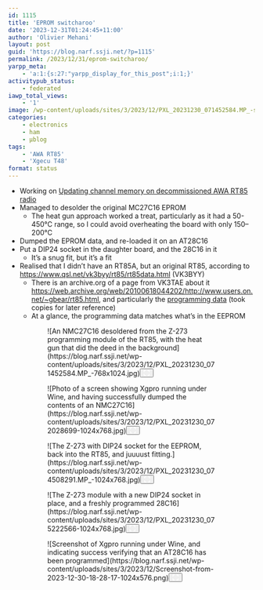 ```yaml
---
id: 1115
title: 'EPROM switcharoo'
date: '2023-12-31T01:24:45+11:00'
author: 'Olivier Mehani'
layout: post
guid: 'https://blog.narf.ssji.net/?p=1115'
permalink: /2023/12/31/eprom-switcharoo/
yarpp_meta:
    - 'a:1:{s:27:"yarpp_display_for_this_post";i:1;}'
activitypub_status:
    - federated
iawp_total_views:
    - '1'
image: /wp-content/uploads/sites/3/2023/12/PXL_20231230_071452584.MP_-scaled.jpg
categories:
    - electronics
    - ham
    - µblog
tags:
    - 'AWA RT85'
    - 'Xgecu T48'
format: status
---
```


- Working on [Updating channel memory on decommissioned AWA RT85 radio](https://blog.narf.ssji.net/2023/11/25/updating-channel-memory-awa-rt85-ham-radio/)
- Managed to desolder the original MC27C16 EPROM 
    - The heat gun approach worked a treat, particularly as it had a 50-450°C range, so I could avoid overheating the board with only 150–200°C
- Dumped the EPROM data, and re-loaded it on an AT28C16
- Put a DIP24 socket in the daughter board, and the 28C16 in it 
    - It’s a snug fit, but it’s a fit
- Realised that I didn’t have an RT85A, but an original RT85, according to <https://www.qsl.net/vk3byy/rt85/rt85data.html> (VK3BYY) 
    - There is an archive.org of a page from VK3TAE about it <https://web.archive.org/web/20100618044202/http://www.users.on.net/~gbear/rt85.html>, and particularly the [programming data](https://web.archive.org/web/20050615023352/http://keycom.d2.net.au/rt85.pdf) (took copies for later reference)
    - At a glance, the programming data matches what’s in the EEPROM

<figure class="wp-block-gallery has-nested-images columns-default is-cropped wp-block-gallery-5 is-layout-flex wp-block-gallery-is-layout-flex"><figure class="wp-block-image size-large wp-lightbox-container" data-wp-context="{"uploadedSrc":"https:\/\/blog.narf.ssji.net\/wp-content\/uploads\/sites\/3\/2023\/12\/PXL_20231230_071452584.MP_-scaled.jpg","figureClassNames":"wp-block-image size-large","figureStyles":null,"imgClassNames":"wp-image-1121","imgStyles":null,"targetWidth":1920,"targetHeight":2560,"scaleAttr":false,"ariaLabel":"Enlarge image: An NMC27C16 desoldered from the Z-273 programming module of the RT85, with the heat gun that did the deed in the background","alt":"An NMC27C16 desoldered from the Z-273 programming module of the RT85, with the heat gun that did the deed in the background"}" data-wp-interactive="core/image">![An NMC27C16 desoldered from the Z-273 programming module of the RT85, with the heat gun that did the deed in the background](https://blog.narf.ssji.net/wp-content/uploads/sites/3/2023/12/PXL_20231230_071452584.MP_-768x1024.jpg)<button aria-haspopup="dialog" aria-label="Enlarge image: An NMC27C16 desoldered from the Z-273 programming module of the RT85, with the heat gun that did the deed in the background" class="lightbox-trigger" data-wp-init="callbacks.initTriggerButton" data-wp-on-async--click="actions.showLightbox" data-wp-style--right="context.imageButtonRight" data-wp-style--top="context.imageButtonTop" type="button"> <svg fill="none" height="12" viewbox="0 0 12 12" width="12" xmlns="http://www.w3.org/2000/svg"><path d="M2 0a2 2 0 0 0-2 2v2h1.5V2a.5.5 0 0 1 .5-.5h2V0H2Zm2 10.5H2a.5.5 0 0 1-.5-.5V8H0v2a2 2 0 0 0 2 2h2v-1.5ZM8 12v-1.5h2a.5.5 0 0 0 .5-.5V8H12v2a2 2 0 0 1-2 2H8Zm2-12a2 2 0 0 1 2 2v2h-1.5V2a.5.5 0 0 0-.5-.5H8V0h2Z" fill="#fff"></path></svg></button></figure><figure class="wp-block-image size-large wp-lightbox-container" data-wp-context="{"uploadedSrc":"https:\/\/blog.narf.ssji.net\/wp-content\/uploads\/sites\/3\/2023\/12\/PXL_20231230_072028699-scaled.jpg","figureClassNames":"wp-block-image size-large","figureStyles":null,"imgClassNames":"wp-image-1120","imgStyles":null,"targetWidth":2560,"targetHeight":1920,"scaleAttr":false,"ariaLabel":"Enlarge image: Photo of a screen showing Xgpro running under Wine, and having successfully dumped the contents of an NMC27C16","alt":"Photo of a screen showing Xgpro running under Wine, and having successfully dumped the contents of an NMC27C16"}" data-wp-interactive="core/image">![Photo of a screen showing Xgpro running under Wine, and having successfully dumped the contents of an NMC27C16](https://blog.narf.ssji.net/wp-content/uploads/sites/3/2023/12/PXL_20231230_072028699-1024x768.jpg)<button aria-haspopup="dialog" aria-label="Enlarge image: Photo of a screen showing Xgpro running under Wine, and having successfully dumped the contents of an NMC27C16" class="lightbox-trigger" data-wp-init="callbacks.initTriggerButton" data-wp-on-async--click="actions.showLightbox" data-wp-style--right="context.imageButtonRight" data-wp-style--top="context.imageButtonTop" type="button"> <svg fill="none" height="12" viewbox="0 0 12 12" width="12" xmlns="http://www.w3.org/2000/svg"><path d="M2 0a2 2 0 0 0-2 2v2h1.5V2a.5.5 0 0 1 .5-.5h2V0H2Zm2 10.5H2a.5.5 0 0 1-.5-.5V8H0v2a2 2 0 0 0 2 2h2v-1.5ZM8 12v-1.5h2a.5.5 0 0 0 .5-.5V8H12v2a2 2 0 0 1-2 2H8Zm2-12a2 2 0 0 1 2 2v2h-1.5V2a.5.5 0 0 0-.5-.5H8V0h2Z" fill="#fff"></path></svg></button></figure><figure class="wp-block-image size-large wp-lightbox-container" data-wp-context="{"uploadedSrc":"https:\/\/blog.narf.ssji.net\/wp-content\/uploads\/sites\/3\/2023\/12\/PXL_20231230_074508291.MP_-scaled.jpg","figureClassNames":"wp-block-image size-large","figureStyles":null,"imgClassNames":"wp-image-1119","imgStyles":null,"targetWidth":2560,"targetHeight":1920,"scaleAttr":false,"ariaLabel":"Enlarge image: The Z-273 with DIP24 socket for the EEPROM, back into the RT85, and juuuust fitting.","alt":"The Z-273 with DIP24 socket for the EEPROM, back into the RT85, and juuuust fitting."}" data-wp-interactive="core/image">![The Z-273 with DIP24 socket for the EEPROM, back into the RT85, and juuuust fitting.](https://blog.narf.ssji.net/wp-content/uploads/sites/3/2023/12/PXL_20231230_074508291.MP_-1024x768.jpg)<button aria-haspopup="dialog" aria-label="Enlarge image: The Z-273 with DIP24 socket for the EEPROM, back into the RT85, and juuuust fitting." class="lightbox-trigger" data-wp-init="callbacks.initTriggerButton" data-wp-on-async--click="actions.showLightbox" data-wp-style--right="context.imageButtonRight" data-wp-style--top="context.imageButtonTop" type="button"> <svg fill="none" height="12" viewbox="0 0 12 12" width="12" xmlns="http://www.w3.org/2000/svg"><path d="M2 0a2 2 0 0 0-2 2v2h1.5V2a.5.5 0 0 1 .5-.5h2V0H2Zm2 10.5H2a.5.5 0 0 1-.5-.5V8H0v2a2 2 0 0 0 2 2h2v-1.5ZM8 12v-1.5h2a.5.5 0 0 0 .5-.5V8H12v2a2 2 0 0 1-2 2H8Zm2-12a2 2 0 0 1 2 2v2h-1.5V2a.5.5 0 0 0-.5-.5H8V0h2Z" fill="#fff"></path></svg></button></figure><figure class="wp-block-image size-large wp-lightbox-container" data-wp-context="{"uploadedSrc":"https:\/\/blog.narf.ssji.net\/wp-content\/uploads\/sites\/3\/2023\/12\/PXL_20231230_075222566-scaled.jpg","figureClassNames":"wp-block-image size-large","figureStyles":null,"imgClassNames":"wp-image-1118","imgStyles":null,"targetWidth":2560,"targetHeight":1920,"scaleAttr":false,"ariaLabel":"Enlarge image: The Z-273 module with a new DIP24 socket in place, and a freshly programmed 28C16","alt":"The Z-273 module with a new DIP24 socket in place, and a freshly programmed 28C16"}" data-wp-interactive="core/image">![The Z-273 module with a new DIP24 socket in place, and a freshly programmed 28C16](https://blog.narf.ssji.net/wp-content/uploads/sites/3/2023/12/PXL_20231230_075222566-1024x768.jpg)<button aria-haspopup="dialog" aria-label="Enlarge image: The Z-273 module with a new DIP24 socket in place, and a freshly programmed 28C16" class="lightbox-trigger" data-wp-init="callbacks.initTriggerButton" data-wp-on-async--click="actions.showLightbox" data-wp-style--right="context.imageButtonRight" data-wp-style--top="context.imageButtonTop" type="button"> <svg fill="none" height="12" viewbox="0 0 12 12" width="12" xmlns="http://www.w3.org/2000/svg"><path d="M2 0a2 2 0 0 0-2 2v2h1.5V2a.5.5 0 0 1 .5-.5h2V0H2Zm2 10.5H2a.5.5 0 0 1-.5-.5V8H0v2a2 2 0 0 0 2 2h2v-1.5ZM8 12v-1.5h2a.5.5 0 0 0 .5-.5V8H12v2a2 2 0 0 1-2 2H8Zm2-12a2 2 0 0 1 2 2v2h-1.5V2a.5.5 0 0 0-.5-.5H8V0h2Z" fill="#fff"></path></svg></button></figure><figure class="wp-block-image size-large wp-lightbox-container" data-wp-context="{"uploadedSrc":"https:\/\/blog.narf.ssji.net\/wp-content\/uploads\/sites\/3\/2023\/12\/Screenshot-from-2023-12-30-18-28-17.png","figureClassNames":"wp-block-image size-large","figureStyles":null,"imgClassNames":"wp-image-1117","imgStyles":null,"targetWidth":1366,"targetHeight":768,"scaleAttr":false,"ariaLabel":"Enlarge image: Screenshot of Xgpro running under Wine, and indicating success verifying that an AT28C16 has been programmed","alt":"Screenshot of Xgpro running under Wine, and indicating success verifying that an AT28C16 has been programmed"}" data-wp-interactive="core/image">![Screenshot of Xgpro running under Wine, and indicating success verifying that an AT28C16 has been programmed](https://blog.narf.ssji.net/wp-content/uploads/sites/3/2023/12/Screenshot-from-2023-12-30-18-28-17-1024x576.png)<button aria-haspopup="dialog" aria-label="Enlarge image: Screenshot of Xgpro running under Wine, and indicating success verifying that an AT28C16 has been programmed" class="lightbox-trigger" data-wp-init="callbacks.initTriggerButton" data-wp-on-async--click="actions.showLightbox" data-wp-style--right="context.imageButtonRight" data-wp-style--top="context.imageButtonTop" type="button"> <svg fill="none" height="12" viewbox="0 0 12 12" width="12" xmlns="http://www.w3.org/2000/svg"><path d="M2 0a2 2 0 0 0-2 2v2h1.5V2a.5.5 0 0 1 .5-.5h2V0H2Zm2 10.5H2a.5.5 0 0 1-.5-.5V8H0v2a2 2 0 0 0 2 2h2v-1.5ZM8 12v-1.5h2a.5.5 0 0 0 .5-.5V8H12v2a2 2 0 0 1-2 2H8Zm2-12a2 2 0 0 1 2 2v2h-1.5V2a.5.5 0 0 0-.5-.5H8V0h2Z" fill="#fff"></path></svg></button></figure></figure>